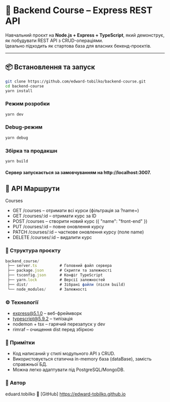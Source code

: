 # 📘 Backend Course – Express REST API

Навчальний проєкт на **Node.js + Express + TypeScript**, який демонструє, як побудувати REST API з CRUD-операціями.  
Ідеально підходить як стартова база для власних бекенд-проєктів.

---

## 📦 Встановлення та запуск
```bash
git clone https://github.com/edward-tobilko/backend-course.git
cd backend-course
yarn install
```

### Режим розробки
```bash
yarn dev
```

### Debug-режим
```bash
yarn debug
```

### Збірка та продакшн
```bash
yarn build
```

#### Сервер запускається за замовчуванням на http://localhost:3007.

## 📌 API Маршрути
Courses
- GET /courses – отримати всі курси (фільтрація за ?name=)
- GET /courses/:id – отримати курс за ID
- POST /courses – створити новий курс ({ "name": "front-end" })
- PUT /courses/:id – повне оновлення курсу
- PATCH /courses/:id – часткове оновлення курсу (поле name)
- DELETE /courses/:id – видалити курс

### 📂 Структура проєкту
```typescript
backend_course/
 ├── server.ts          # Головний файл сервера
 ├── package.json       # Скрипти та залежності
 ├── tsconfig.json      # Конфіг TypeScript
 ├── yarn.lock          # Версії залежностей
 ├── dist/              # Зібрані файли (після build)
 └── node_modules/      # Залежності
```

### ⚙️ Технології
- express@5.1.0 – веб-фреймворк
- typescript@5.9.2 – типізація
- nodemon + tsx – гарячий перезапуск у dev
- rimraf – очищення dist перед збіркою

### 📖 Примітки
- Код написаний у стилі модульного API з CRUD.
- Використовується статична in-memory база (dataBase), замість справжньої БД.
- Можна легко адаптувати під PostgreSQL/MongoDB.

### 📖 Автор
eduard.tobilko
🔗 [GitHub] https://edward-tobilko.github.io
